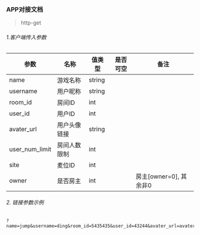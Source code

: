 ### APP对接文档

> http-get 

###### 1.客户端传入参数

|参数|名称|值类型|是否可空|备注
|---|---|---|---|---|
|name|游戏名称|string|
|username|用户昵称|string|
|room_id|房间ID|int|
|user_id|用户ID|int|
|avater_url|用户头像链接|string|
|user_num_limit|房间人数限制|int|
|site|麦位ID|int|
|owner|是否房主|int||房主[owner=0], 其余非0|


###### 2. 链接参数示例 

```
?name=jump&username=ding&room_id=5435435&user_id=43244&avater_url=avater.png&user_num_limit=4&time=4324&site=34&owner=0
```